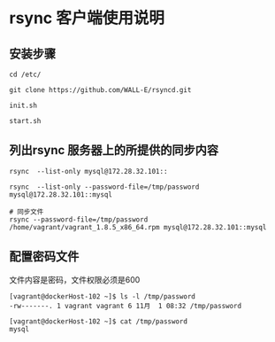 # rsync 客户端使用说明


## 安装步骤

```
cd /etc/

git clone https://github.com/WALL-E/rsyncd.git

init.sh

start.sh
```

## 列出rsync 服务器上的所提供的同步内容

```
rsync  --list-only mysql@172.28.32.101::

rsync  --list-only --password-file=/tmp/password mysql@172.28.32.101::mysql

# 同步文件
rsync --password-file=/tmp/password /home/vagrant/vagrant_1.8.5_x86_64.rpm mysql@172.28.32.101::mysql
```


## 配置密码文件
文件内容是密码，文件权限必须是600

```
[vagrant@dockerHost-102 ~]$ ls -l /tmp/password
-rw-------. 1 vagrant vagrant 6 11月  1 08:32 /tmp/password

[vagrant@dockerHost-102 ~]$ cat /tmp/password
mysql
```
